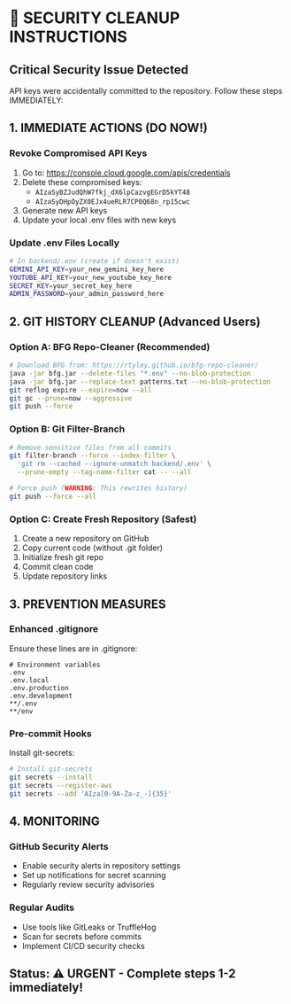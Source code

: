 # 🚨 SECURITY CLEANUP INSTRUCTIONS

## Critical Security Issue Detected
API keys were accidentally committed to the repository. Follow these steps IMMEDIATELY:

## 1. IMMEDIATE ACTIONS (DO NOW!)

### Revoke Compromised API Keys
1. Go to: https://console.cloud.google.com/apis/credentials
2. Delete these compromised keys:
   - `AIzaSyBZJudQhW7fkj_dX6lpCazvgEGrD5kYT48`
   - `AIzaSyDHpOyZX0EJx4ueRLR7CP0Q68n_rp15cwc`
3. Generate new API keys
4. Update your local .env files with new keys

### Update .env Files Locally
```bash
# In backend/.env (create if doesn't exist)
GEMINI_API_KEY=your_new_gemini_key_here
YOUTUBE_API_KEY=your_new_youtube_key_here
SECRET_KEY=your_secret_key_here
ADMIN_PASSWORD=your_admin_password_here
```

## 2. GIT HISTORY CLEANUP (Advanced Users)

### Option A: BFG Repo-Cleaner (Recommended)
```bash
# Download BFG from: https://rtyley.github.io/bfg-repo-cleaner/
java -jar bfg.jar --delete-files "*.env" --no-blob-protection
java -jar bfg.jar --replace-text patterns.txt --no-blob-protection
git reflog expire --expire=now --all
git gc --prune=now --aggressive
git push --force
```

### Option B: Git Filter-Branch
```bash
# Remove sensitive files from all commits
git filter-branch --force --index-filter \
  'git rm --cached --ignore-unmatch backend/.env' \
  --prune-empty --tag-name-filter cat -- --all

# Force push (WARNING: This rewrites history)
git push --force --all
```

### Option C: Create Fresh Repository (Safest)
1. Create a new repository on GitHub
2. Copy current code (without .git folder)
3. Initialize fresh git repo
4. Commit clean code
5. Update repository links

## 3. PREVENTION MEASURES

### Enhanced .gitignore
Ensure these lines are in .gitignore:
```
# Environment variables
.env
.env.local
.env.production
.env.development
**/.env
**/env
```

### Pre-commit Hooks
Install git-secrets:
```bash
# Install git-secrets
git secrets --install
git secrets --register-aws
git secrets --add 'AIza[0-9A-Za-z_-]{35}'
```

## 4. MONITORING

### GitHub Security Alerts
- Enable security alerts in repository settings
- Set up notifications for secret scanning
- Regularly review security advisories

### Regular Audits
- Use tools like GitLeaks or TruffleHog
- Scan for secrets before commits
- Implement CI/CD security checks

## Status: ⚠️ URGENT - Complete steps 1-2 immediately!